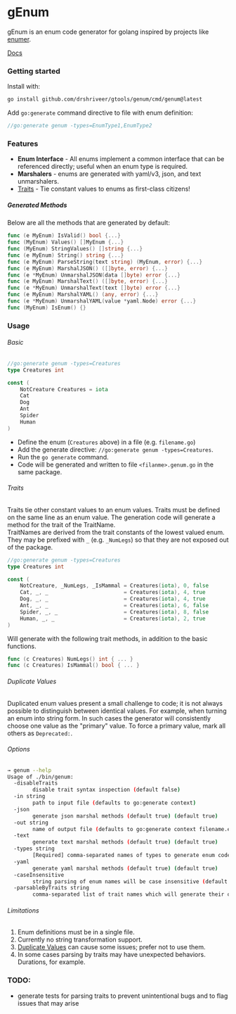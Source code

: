 gEnum
=====

gEnum is an enum code generator for golang inspired by projects like [enumer](https://github.com/dmarkham/enumer).

[Docs](https://pkg.go.dev/github.com/drshriveer/gtools/genum)

### Getting started

Install with:

```bash
go install github.com/drshriveer/gtools/genum/cmd/genum@latest
```

Add `go:generate` command directive to file with enum definition:

```go
//go:generate genum -types=EnumType1,EnumType2
```

### Features

-	**Enum Interface** - All enums implement a common interface that can be referenced directly; useful when an enum type is required.
-	**Marshalers** - enums are generated with yaml/v3, json, and text unmarshalers.
-	[Traits](#traits) - Tie constant values to enums as first-class citizens!

##### Generated Methods

Below are all the methods that are generated by default:

```go
func (e MyEnum) IsValid() bool {...}
func (MyEnum) Values() []MyEnum {...}
func (MyEnum) StringValues() []string {...}
func (e MyEnum) String() string {...}
func (e MyEnum) ParseString(text string) (MyEnum, error) {...}
func (e MyEnum) MarshalJSON() ([]byte, error) {...}
func (e *MyEnum) UnmarshalJSON(data []byte) error {...}
func (e MyEnum) MarshalText() ([]byte, error) {...}
func (e *MyEnum) UnmarshalText(text []byte) error {...}
func (e MyEnum) MarshalYAML() (any, error) {...}
func (e *MyEnum) UnmarshalYAML(value *yaml.Node) error {...}
func (MyEnum) IsEnum() {}
```

### Usage

###### Basic

```go
//go:generate genum -types=Creatures
type Creatures int

const (
	NotCreature Creatures = iota
	Cat
	Dog
	Ant
	Spider
	Human
)
```

-	Define the enum (`Creatures` above) in a file (e.g. `filename.go`\)
-	Add the generate directive: `//go:generate genum -types=Creatures`.
-	Run the `go generate` command.
-	Code will be generated and written to file `<filanme>.genum.go` in the same package.

###### Traits

Traits tie other constant values to an enum values. Traits must be defined on the same line as an enum value. The generation code will generate a method for the trait of the TraitName.  
TraitNames are derived from the trait constants of the lowest valued enum. They may be prefixed with `_` (e.g. `_NumLegs`) so that they are not exposed out of the package.

```go
//go:generate genum -types=Creatures
type Creatures int

const (
	NotCreature, _NumLegs, _IsMammal = Creatures(iota), 0, false
	Cat, _, _                        = Creatures(iota), 4, true
	Dog, _, _                        = Creatures(iota), 4, true
	Ant, _, _                        = Creatures(iota), 6, false
	Spider, _, _                     = Creatures(iota), 8, false
	Human, _, _                      = Creatures(iota), 2, true
)
```

Will generate with the following trait methods, in addition to the basic functions.

```go
func (c Creatures) NumLegs() int { ... }
func (c Creatures) IsMammal() bool { ... }
```

###### Duplicate Values

Duplicated enum values present a small challenge to code; it is not always possible to distinguish between identical values. For example, when turning an enum into string form. In such cases the generator will consistently choose one value as the "primary" value. To force a primary value, mark all others as `Deprecated:`.

###### Options

```bash
→ genum --help
Usage of ./bin/genum:
  -disableTraits
        disable trait syntax inspection (default false)
  -in string
        path to input file (defaults to go:generate context)
  -json
        generate json marshal methods (default true) (default true)
  -out string
        name of output file (defaults to go:generate context filename.enum.go)
  -text
        generate text marshal methods (default true) (default true)
  -types string
        [Required] comma-separated names of types to generate enum code for
  -yaml
        generate yaml marshal methods (default true) (default true)
  -caseInsensitive
        string parsing of enum names will be case insensitive (default false)
  -parsableByTraits string
        comma-separated list of trait names which will generate their own parser
```

###### Limitations

1.	Enum definitions must be in a single file.
2.	Currently no string transformation support.
3.	[Duplicate Values](#duplicate-values) can cause some issues; prefer not to use them.
4. In some cases parsing by traits may have unexpected behaviors. Durations, for example.  

### TODO:

- generate tests for parsing traits to prevent unintentional bugs and to flag issues that may arise 
